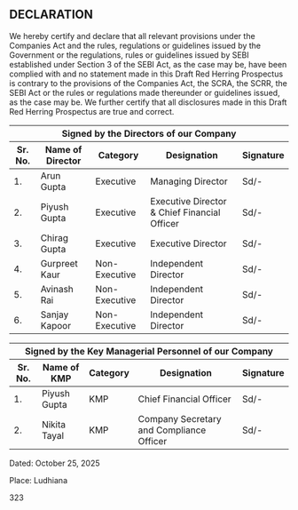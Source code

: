 ## DECLARATION

We hereby certify and declare that all relevant provisions under the Companies Act and the rules, regulations or guidelines issued by the Government or the regulations, rules or guidelines issued by SEBI established under Section 3 of the SEBI Act, as the case may be, have been complied with and no statement made in this Draft Red Herring Prospectus is contrary to the provisions of the Companies Act, the SCRA, the SCRR, the SEBI Act or the rules or regulations made thereunder or guidelines issued, as the case may be. We further certify that all disclosures made in this Draft Red Herring Prospectus are true and correct.

<table><thead><tr><th colspan="5">Signed by the Directors of our Company</th></tr><tr><th>Sr. No.</th><th>Name of Director</th><th>Category</th><th>Designation</th><th>Signature</th></tr></thead><tbody><tr><td>1.</td><td>Arun Gupta</td><td>Executive</td><td>Managing Director</td><td>Sd/-</td></tr><tr><td>2.</td><td>Piyush Gupta</td><td>Executive</td><td>Executive Director & Chief Financial Officer</td><td>Sd/-</td></tr><tr><td>3.</td><td>Chirag Gupta</td><td>Executive</td><td>Executive Director</td><td>Sd/-</td></tr><tr><td>4.</td><td>Gurpreet Kaur</td><td>Non-Executive</td><td>Independent Director</td><td>Sd/-</td></tr><tr><td>5.</td><td>Avinash Rai</td><td>Non-Executive</td><td>Independent Director</td><td>Sd/-</td></tr><tr><td>6.</td><td>Sanjay Kapoor</td><td>Non-Executive</td><td>Independent Director</td><td>Sd/-</td></tr></tbody></table>

<table><thead><tr><th colspan="5">Signed by the Key Managerial Personnel of our Company</th></tr><tr><th>Sr. No.</th><th>Name of KMP</th><th>Category</th><th>Designation</th><th>Signature</th></tr></thead><tbody><tr><td>1.</td><td>Piyush Gupta</td><td>KMP</td><td>Chief Financial Officer</td><td>Sd/-</td></tr><tr><td>2.</td><td>Nikita Tayal</td><td>KMP</td><td>Company Secretary and Compliance Officer</td><td>Sd/-</td></tr></tbody></table>

Dated: October 25, 2025

Place: Ludhiana

323